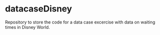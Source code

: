 # datacaseDisney
Repository to store the code for a data case excercise with data on waiting times in Disney World.